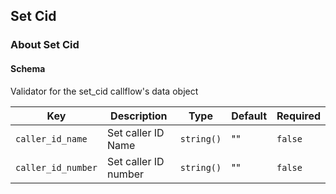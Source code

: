 ## Set Cid

### About Set Cid

#### Schema

Validator for the set_cid callflow's data object



Key | Description | Type | Default | Required
--- | ----------- | ---- | ------- | --------
`caller_id_name` | Set caller ID Name | `string()` | "" | `false`
`caller_id_number` | Set caller ID number | `string()` | "" | `false`



